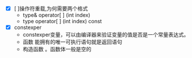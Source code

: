 - [x] [ ]操作符重载,为何需要两个格式
	* type& operator[ ] (int index)
	* type operator[ ] (int index) const
- [x] constexper
	* constexper变量，可以由编译器来验证变量的值是否是一个常量表达式。
	* 函数 能拥有的唯一可执行语句就是返回语句
	* 构造函数 。函数体一般是空的
